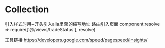 # Collection

引入样式时用~开头引入alia里面的缩写地址
路由引入页面 component:resolve => require(['@/views/tradeStatus'], resolve)


工具链接
https://developers.google.com/speed/pagespeed/insights/

